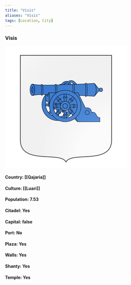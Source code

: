 ```yaml
---
title: "Visis"
aliases: "Visis"
tags: [Location, City]
---
```

### Visis
![](attachment/e9573355ac646653f8bc6191225dee49.svg)

#### Country: [[Qajaria]]

#### Culture: [[Luari]]

#### Population: 7.53

#### Citadel: Yes

#### Capital: false

#### Port: No

#### Plaza: Yes

#### Walls: Yes

#### Shanty: Yes

#### Temple: Yes

